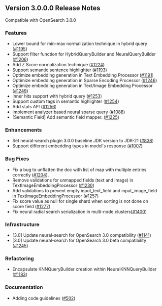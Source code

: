 ## Version 3.0.0.0 Release Notes

Compatible with OpenSearch 3.0.0
### Features
- Lower bound for min-max normalization technique in hybrid query ([#1195](https://github.com/opensearch-project/neural-search/pull/1195))
- Support filter function for HybridQueryBuilder and NeuralQueryBuilder ([#1206](https://github.com/opensearch-project/neural-search/pull/1206))
- Add Z Score normalization technique ([#1224](https://github.com/opensearch-project/neural-search/pull/1224))
- Support semantic sentence highlighter ([#1193](https://github.com/opensearch-project/neural-search/pull/1193))
- Optimize embedding generation in Text Embedding Processor ([#1191](https://github.com/opensearch-project/neural-search/pull/1191))
- Optimize embedding generation in Sparse Encoding Processor ([#1246](https://github.com/opensearch-project/neural-search/pull/1246))
- Optimize embedding generation in Text/Image Embedding Processor ([#1249](https://github.com/opensearch-project/neural-search/pull/1249))
- Inner hits support with hybrid query ([#1253](https://github.com/opensearch-project/neural-search/pull/1253))
- Support custom tags in semantic highlighter ([#1254](https://github.com/opensearch-project/neural-search/pull/1254))
- Add stats API ([#1256](https://github.com/opensearch-project/neural-search/pull/1256))
- Implement analyzer based neural sparse query ([#1088](https://github.com/opensearch-project/neural-search/pull/1088))
- [Semantic Field] Add semantic field mapper. ([#1225](https://github.com/opensearch-project/neural-search/pull/1225))
### Enhancements
- Set neural-search plugin 3.0.0 baseline JDK version to JDK-21 ([#838](https://github.com/opensearch-project/neural-search/pull/838))
- Support different embedding types in model's response ([#1007](https://github.com/opensearch-project/neural-search/pull/1007))
### Bug Fixes
- Fix a bug to unflatten the doc with list of map with multiple entries correctly ([#1204](https://github.com/opensearch-project/neural-search/pull/1204)).
- Remove validations for unmapped fields (text and image) in TextImageEmbeddingProcessor ([#1230](https://github.com/opensearch-project/neural-search/pull/1230))
- Add validations to prevent empty input_text_field and input_image_field in TextImageEmbeddingProcessor ([#1257](https://github.com/opensearch-project/neural-search/pull/1257))
- Fix score value as null for single shard when sorting is not done on score field ([#1277](https://github.com/opensearch-project/neural-search/pull/1277))
- Fix neural radial search serialization in multi-node clusters([#1400](https://github.com/opensearch-project/neural-search/pull/1400))
### Infrastructure
- [3.0] Update neural-search for OpenSearch 3.0 compatibility ([#1141](https://github.com/opensearch-project/neural-search/pull/1141))
- [3.0] Update neural-search for OpenSearch 3.0 beta compatibility ([#1245](https://github.com/opensearch-project/neural-search/pull/1245))
### Refactoring
- Encapsulate KNNQueryBuilder creation within NeuralKNNQueryBuilder ([#1183](https://github.com/opensearch-project/neural-search/pull/1183))
### Documentation
- Adding code guidelines ([#502](https://github.com/opensearch-project/neural-search/pull/502))